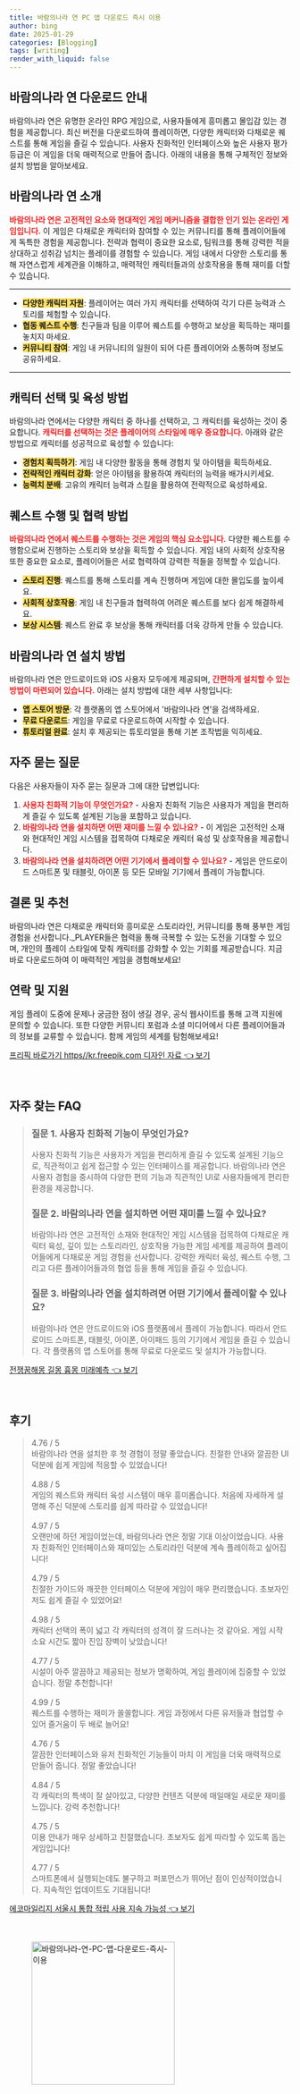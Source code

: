 ```yaml
---
title: 바람의나라 연 PC 앱 다운로드 즉시 이용
author: bing
date: 2025-01-29
categories: [Blogging]
tags: [writing]
render_with_liquid: false
---
```



<h2 id='바람의나라 연 다운로드 안내'>바람의나라 연 다운로드 안내</h2>

<p>바람의나라 연은 유명한 온라인 RPG 게임으로, 사용자들에게 흥미롭고 몰입감 있는 경험을 제공합니다. 최신 버전을 다운로드하여 플레이하면, 다양한 캐릭터와 다채로운 퀘스트를 통해 게임을 즐길 수 있습니다. 사용자 친화적인 인터페이스와 높은 사용자 평가 등급은 이 게임을 더욱 매력적으로 만들어 줍니다. 아래의 내용을 통해 구체적인 정보와 설치 방법을 알아보세요.</p>

<h2 id='바람의나라 연 소개'>바람의나라 연 소개</h2>

<p><b><span style="color: #ee2323;">바람의나라 연은 고전적인 요소와 현대적인 게임 메커니즘을 결합한 인기 있는 온라인 게임입니다.</span></b> 이 게임은 다채로운 캐릭터와 참여할 수 있는 커뮤니티를 통해 플레이어들에게 독특한 경험을 제공합니다. 전략과 협력이 중요한 요소로, 팀워크를 통해 강력한 적을 상대하고 성취감 넘치는 플레이를 경험할 수 있습니다. 게임 내에서 다양한 스토리를 통해 자연스럽게 세계관을 이해하고, 매력적인 캐릭터들과의 상호작용을 통해 재미를 더할 수 있습니다.</p>

<hr />

<ul>
    <li><b><span style="background-color: #ffe066;">다양한 캐릭터 자원</span></b>: 플레이어는 여러 가지 캐릭터를 선택하여 각기 다른 능력과 스토리를 체험할 수 있습니다.</li>
    <li><b><span style="background-color: #ffe066;">협동 퀘스트 수행</span></b>: 친구들과 팀을 이루어 퀘스트를 수행하고 보상을 획득하는 재미를 놓치지 마세요.</li>
    <li><b><span style="background-color: #ffe066;">커뮤니티 참여</span></b>: 게임 내 커뮤니티의 일원이 되어 다른 플레이어와 소통하며 정보도 공유하세요.</li>
</ul>

<hr />

<h2 id='캐릭터 선택 및 육성 방법'>캐릭터 선택 및 육성 방법</h2>

<p>바람의나라 연에서는 다양한 캐릭터 중 하나를 선택하고, 그 캐릭터를 육성하는 것이 중요합니다. <b><span style="color: #ee2323;">캐릭터를 선택하는 것은 플레이어의 스타일에 매우 중요합니다.</span></b> 아래와 같은 방법으로 캐릭터를 성공적으로 육성할 수 있습니다:</p>

<ul>
    <li><b><span style="background-color: #ffe066;">경험치 획득하기</span></b>: 게임 내 다양한 활동을 통해 경험치 및 아이템을 획득하세요.</li>
    <li><b><span style="background-color: #ffe066;">전략적인 캐릭터 강화</span></b>: 얻은 아이템을 활용하여 캐릭터의 능력을 배가시키세요.</li>
    <li><b><span style="background-color: #ffe066;">능력치 분배</span></b>: 고유의 캐릭터 능력과 스킬을 활용하여 전략적으로 육성하세요.</li>
</ul>

<h2 id='퀘스트 수행 및 협력 방법'>퀘스트 수행 및 협력 방법</h2>

<p><b><span style="color: #ee2323;">바람의나라 연에서 퀘스트를 수행하는 것은 게임의 핵심 요소입니다.</span></b> 다양한 퀘스트를 수행함으로써 진행하는 스토리와 보상을 획득할 수 있습니다. 게임 내의 사회적 상호작용 또한 중요한 요소로, 플레이어들은 서로 협력하여 강력한 적들을 정복할 수 있습니다.</p>

<ul>
    <li><b><span style="background-color: #ffe066;">스토리 진행</span></b>: 퀘스트를 통해 스토리를 계속 진행하며 게임에 대한 몰입도를 높이세요.</li>
    <li><b><span style="background-color: #ffe066;">사회적 상호작용</span></b>: 게임 내 친구들과 협력하여 어려운 퀘스트를 보다 쉽게 해결하세요.</li>
    <li><b><span style="background-color: #ffe066;">보상 시스템</span></b>: 퀘스트 완료 후 보상을 통해 캐릭터를 더욱 강하게 만들 수 있습니다.</li>
</ul>

<h2 id='바람의나라 연 설치 방법'>바람의나라 연 설치 방법</h2>

<p>바람의나라 연은 안드로이드와 iOS 사용자 모두에게 제공되며, <b><span style="color: #ee2323;">간편하게 설치할 수 있는 방법이 마련되어 있습니다.</span></b> 아래는 설치 방법에 대한 세부 사항입니다:</p>

<ul>
    <li><b><span style="background-color: #ffe066;">앱 스토어 방문</span></b>: 각 플랫폼의 앱 스토어에서 '바람의나라 연'을 검색하세요.</li>
    <li><b><span style="background-color: #ffe066;">무료 다운로드</span></b>: 게임을 무료로 다운로드하여 시작할 수 있습니다.</li>
    <li><b><span style="background-color: #ffe066;">튜토리얼 완료</span></b>: 설치 후 제공되는 튜토리얼을 통해 기본 조작법을 익히세요.</li>
</ul>

<h2 id='자주 묻는 질문'>자주 묻는 질문</h2>

<p>다음은 사용자들이 자주 묻는 질문과 그에 대한 답변입니다:</p>

<ol>
    <li><b><span style="color: #ee2323;">사용자 친화적 기능이 무엇인가요?</span></b> - 사용자 친화적 기능은 사용자가 게임을 편리하게 즐길 수 있도록 설계된 기능을 포함하고 있습니다.</li>
    <li><b><span style="color: #ee2323;">바람의나라 연을 설치하면 어떤 재미를 느낄 수 있나요?</span></b> - 이 게임은 고전적인 소재와 현대적인 게임 시스템을 접목하여 다채로운 캐릭터 육성 및 상호작용을 제공합니다.</li>
    <li><b><span style="color: #ee2323;">바람의나라 연을 설치하려면 어떤 기기에서 플레이할 수 있나요?</span></b> - 게임은 안드로이드 스마트폰 및 태블릿, 아이폰 등 모든 모바일 기기에서 플레이 가능합니다.</li>
</ol>

<h2 id='결론 및 추천'>결론 및 추천</h2>

<p>바람의나라 연은 다채로운 캐릭터와 흥미로운 스토리라인, 커뮤니티를 통해 풍부한 게임 경험을 선사합니다._PLAYER들은 협력을 통해 극복할 수 있는 도전을 기대할 수 있으며, 개인의 플레이 스타일에 맞춰 캐릭터를 강화할 수 있는 기회를 제공받습니다. 지금 바로 다운로드하여 이 매력적인 게임을 경험해보세요!</p>

<h2 id='연락 및 지원'>연락 및 지원</h2>

<p>게임 플레이 도중에 문제나 궁금한 점이 생길 경우, 공식 웹사이트를 통해 고객 지원에 문의할 수 있습니다. 또한 다양한 커뮤니티 포럼과 소셜 미디어에서 다른 플레이어들과의 정보를 교류할 수 있습니다. 함께 게임의 세계를 탐험해보세요!</p>


<p><a class="click-button" title="프리픽 바로가기 https//kr.freepik.com 디자인 자료" href="https://adkhouse.github.io/posts/%ED%94%84%EB%A6%AC%ED%94%BD-%EB%B0%94%EB%A1%9C%EA%B0%80%EA%B8%B0-httpskr.freepik.com-%EB%94%94%EC%9E%90%EC%9D%B8-%EC%9E%90%EB%A3%8C/" rel="dofollow">프리픽 바로가기 https//kr.freepik.com 디자인 자료 👈 보기</a></p><br>
<h2 id='자주_찾는_FAQ'>자주 찾는 FAQ</h2>
<div itemscope="" itemtype="https://schema.org/FAQPage"> 
<blockquote> 
<div itemscope="" itemprop="mainEntity" itemtype="https://schema.org/Question"> 
<h3 itemprop="name">질문 1. 사용자 친화적 기능이 무엇인가요?</h3> 
<div itemscope="" itemprop="acceptedAnswer" itemtype="https://schema.org/Answer"> 
<span itemprop="text"> 
<p>사용자 친화적 기능은 사용자가 게임을 편리하게 즐길 수 있도록 설계된 기능으로, 직관적이고 쉽게 접근할 수 있는 인터페이스를 제공합니다. 바람의나라 연은 사용자 경험을 중시하여 다양한 편의 기능과 직관적인 UI로 사용자들에게 편리한 환경을 제공합니다.</p> 
</span> 
</div> 
</div> 

<div itemscope="" itemprop="mainEntity" itemtype="https://schema.org/Question"> 
<h3 itemprop="name">질문 2. 바람의나라 연을 설치하면 어떤 재미를 느낄 수 있나요?</h3> 
<div itemscope="" itemprop="acceptedAnswer" itemtype="https://schema.org/Answer"> 
<span itemprop="text"> 
<p>바람의나라 연은 고전적인 소재와 현대적인 게임 시스템을 접목하여 다채로운 캐릭터 육성, 깊이 있는 스토리라인, 상호작용 가능한 게임 세계를 제공하여 플레이어들에게 다채로운 게임 경험을 선사합니다. 강력한 캐릭터 육성, 퀘스트 수행, 그리고 다른 플레이어들과의 협업 등을 통해 게임을 즐길 수 있습니다.</p> 
</span> 
</div> 
</div> 

<div itemscope="" itemprop="mainEntity" itemtype="https://schema.org/Question"> 
<h3 itemprop="name">질문 3. 바람의나라 연을 설치하려면 어떤 기기에서 플레이할 수 있나요?</h3> 
<div itemscope="" itemprop="acceptedAnswer" itemtype="https://schema.org/Answer"> 
<span itemprop="text"> 
<p>바람의나라 연은 안드로이드와 iOS 플랫폼에서 플레이 가능합니다. 따라서 안드로이드 스마트폰, 태블릿, 아이폰, 아이패드 등의 기기에서 게임을 즐길 수 있습니다. 각 플랫폼의 앱 스토어를 통해 무료로 다운로드 및 설치가 가능합니다.</p> 
</span> 
</div> 
</div> 
</blockquote> 
</div>
<p><a class="click-button" title="전쟁꿈해몽 길몽 흉몽 미래예측" href="https://adkhouse.github.io/posts/%EC%A0%84%EC%9F%81%EA%BF%88%ED%95%B4%EB%AA%BD-%EA%B8%B8%EB%AA%BD-%ED%9D%89%EB%AA%BD-%EB%AF%B8%EB%9E%98%EC%98%88%EC%B8%A1/" rel="dofollow">전쟁꿈해몽 길몽 흉몽 미래예측 👈 보기</a></p><br>
<h2 id='후기'>후기</h2>
<div itemscope itemtype="https://schema.org/Product">
  <blockquote>
  <div itemprop="review" itemscope itemtype="https://schema.org/Review">
      <div itemprop="reviewRating" itemscope itemtype="https://schema.org/Rating"> <span itemprop="ratingValue">4.76</span> / <span itemprop="bestRating">5</span> </div>
      <span itemprop="reviewBody">바람의나라 연을 설치한 후 첫 경험이 정말 좋았습니다. 친절한 안내와 깔끔한 UI 덕분에 쉽게 게임에 적응할 수 있었습니다!</span>
  </div>
  <br>
  <div itemprop="review" itemscope itemtype="https://schema.org/Review">
      <div itemprop="reviewRating" itemscope itemtype="https://schema.org/Rating"> <span itemprop="ratingValue">4.88</span> / <span itemprop="bestRating">5</span> </div>
      <span itemprop="reviewBody">게임의 퀘스트와 캐릭터 육성 시스템이 매우 흥미롭습니다. 처음에 자세하게 설명해 주신 덕분에 스토리를 쉽게 따라갈 수 있었습니다!</span>
  </div>
  <br>
  <div itemprop="review" itemscope itemtype="https://schema.org/Review">
      <div itemprop="reviewRating" itemscope itemtype="https://schema.org/Rating"> <span itemprop="ratingValue">4.97</span> / <span itemprop="bestRating">5</span> </div>
      <span itemprop="reviewBody">오랜만에 하던 게임이었는데, 바람의나라 연은 정말 기대 이상이었습니다. 사용자 친화적인 인터페이스와 재미있는 스토리라인 덕분에 계속 플레이하고 싶어집니다!</span>
  </div>
  <br>
  <div itemprop="review" itemscope itemtype="https://schema.org/Review">
      <div itemprop="reviewRating" itemscope itemtype="https://schema.org/Rating"> <span itemprop="ratingValue">4.79</span> / <span itemprop="bestRating">5</span> </div>
      <span itemprop="reviewBody">친절한 가이드와 깨끗한 인터페이스 덕분에 게임이 매우 편리했습니다. 초보자인 저도 쉽게 즐길 수 있었어요!</span>
  </div>
  <br>
  <div itemprop="review" itemscope itemtype="https://schema.org/Review">
      <div itemprop="reviewRating" itemscope itemtype="https://schema.org/Rating"> <span itemprop="ratingValue">4.98</span> / <span itemprop="bestRating">5</span> </div>
      <span itemprop="reviewBody">캐릭터 선택의 폭이 넓고 각 캐릭터의 성격이 잘 드러나는 것 같아요. 게임 시작 소요 시간도 짧아 진입 장벽이 낮았습니다!</span>
  </div>
  <br>
  <div itemprop="review" itemscope itemtype="https://schema.org/Review">
      <div itemprop="reviewRating" itemscope itemtype="https://schema.org/Rating"> <span itemprop="ratingValue">4.77</span> / <span itemprop="bestRating">5</span> </div>
      <span itemprop="reviewBody">시설이 아주 깔끔하고 제공되는 정보가 명확하여, 게임 플레이에 집중할 수 있었습니다. 정말 추천합니다!</span>
  </div>
  <br>
  <div itemprop="review" itemscope itemtype="https://schema.org/Review">
      <div itemprop="reviewRating" itemscope itemtype="https://schema.org/Rating"> <span itemprop="ratingValue">4.99</span> / <span itemprop="bestRating">5</span> </div>
      <span itemprop="reviewBody">퀘스트를 수행하는 재미가 쏠쏠합니다. 게임 과정에서 다른 유저들과 협업할 수 있어 즐거움이 두 배로 늘어요!</span>
  </div>
  <br>
  <div itemprop="review" itemscope itemtype="https://schema.org/Review">
      <div itemprop="reviewRating" itemscope itemtype="https://schema.org/Rating"> <span itemprop="ratingValue">4.76</span> / <span itemprop="bestRating">5</span> </div>
      <span itemprop="reviewBody">깔끔한 인터페이스와 유저 친화적인 기능들이 마치 이 게임을 더욱 매력적으로 만들어 줍니다. 정말 좋았습니다!</span>
  </div>
  <br>
  <div itemprop="review" itemscope itemtype="https://schema.org/Review">
      <div itemprop="reviewRating" itemscope itemtype="https://schema.org/Rating"> <span itemprop="ratingValue">4.84</span> / <span itemprop="bestRating">5</span> </div>
      <span itemprop="reviewBody">각 캐릭터의 특색이 잘 살아있고, 다양한 컨텐츠 덕분에 매일매일 새로운 재미를 느낍니다. 강력 추천합니다!</span>
  </div>
  <br>
  <div itemprop="review" itemscope itemtype="https://schema.org/Review">
      <div itemprop="reviewRating" itemscope itemtype="https://schema.org/Rating"> <span itemprop="ratingValue">4.75</span> / <span itemprop="bestRating">5</span> </div>
      <span itemprop="reviewBody">이용 안내가 매우 상세하고 친절했습니다. 초보자도 쉽게 따라할 수 있도록 돕는 게임입니다!</span>
  </div>
  <br>
  <div itemprop="review" itemscope itemtype="https://schema.org/Review">
      <div itemprop="reviewRating" itemscope itemtype="https://schema.org/Rating"> <span itemprop="ratingValue">4.77</span> / <span itemprop="bestRating">5</span> </div>
      <span itemprop="reviewBody">스마트폰에서 실행되는데도 불구하고 퍼포먼스가 뛰어난 점이 인상적이었습니다. 지속적인 업데이트도 기대됩니다!</span>
  </div>
  </blockquote>
</div>
<p><a class="click-button" title="에코마일리지 서울시 통합 적립 사용 지속 가능성" href="https://adkhouse.github.io/posts/%EC%97%90%EC%BD%94%EB%A7%88%EC%9D%BC%EB%A6%AC%EC%A7%80-%EC%84%9C%EC%9A%B8%EC%8B%9C-%ED%86%B5%ED%95%A9-%EC%A0%81%EB%A6%BD-%EC%82%AC%EC%9A%A9-%EC%A7%80%EC%86%8D-%EA%B0%80%EB%8A%A5%EC%84%B1/" rel="dofollow">에코마일리지 서울시 통합 적립 사용 지속 가능성 👈 보기</a></p><br>
<figure class="image"><img src="https://adkhouse.github.io/assets/img/thumbnail/바람의나라-연-PC-앱-다운로드-즉시-이용.webp" alt="바람의나라-연-PC-앱-다운로드-즉시-이용" width="256" height="256"></figure>